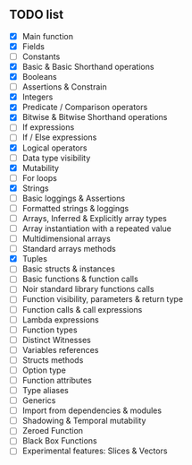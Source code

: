 ## TODO list

- [x] Main function
- [x] Fields
- [ ] Constants
- [x] Basic & Basic Shorthand operations
- [x] Booleans
- [ ] Assertions & Constrain
- [x] Integers
- [x] Predicate / Comparison operators
- [x] Bitwise & Bitwise Shorthand operations
- [ ] If expressions
- [ ] If / Else expressions
- [x] Logical operators
- [ ] Data type visibility
- [x] Mutability
- [ ] For loops
- [x] Strings
- [ ] Basic loggings & Assertions
- [ ] Formatted strings & loggings
- [ ] Arrays, Inferred & Explicitly array types 
- [ ] Array instantiation with a repeated value
- [ ] Multidimensional arrays
- [ ] Standard arrays methods
- [x] Tuples
- [ ] Basic structs & instances
- [ ] Basic functions & function calls
- [ ] Noir standard library functions calls
- [ ] Function visibility, parameters & return type
- [ ] Function calls & call expressions
- [ ] Lambda expressions
- [ ] Function types
- [ ] Distinct Witnesses
- [ ] Variables references
- [ ] Structs methods
- [ ] Option<T> type
- [ ] Function attributes
- [ ] Type aliases
- [ ] Generics
- [ ] Import from dependencies & modules
- [ ] Shadowing & Temporal mutability
- [ ] Zeroed Function
- [ ] Black Box Functions
- [ ] Experimental features: Slices & Vectors
